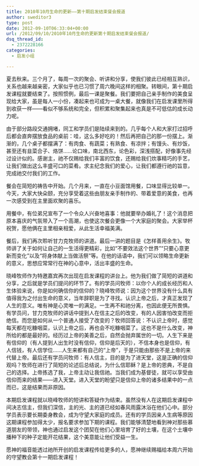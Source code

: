 ```yaml
---
title: 2010年10月生命的更新——第十期启发结束餐会报道
author: sweditor3
type: post
date: 2012-09-10T06:33:04+00:00
url: /2012/09/10/2010年10月生命的更新第十期启发结束餐会报道/
dsq_thread_id:
  - 2372228166
categories:
  - 启发小组

---
```

夏去秋来。三个月了，每周一次的聚会、听讲和分享，使我们彼此已经相互熟识，关系也越来越亲密，大家似乎也已习惯了周六晚间这样的相聚。转眼间，第十期启发课程就要结束了。按照惯例，最后一课是聚餐。我们要把自己亲手制作的美食呈现给大家，虽是每人一小份，凑起来也可成为一桌大餐，就像我们在启发课里所得到收获一样——看似不够系统和完全，但积累和聚集起来也真是不可低估的成长动力呢。
  
由于部分路段交通拥堵，同工和学员们是陆续来到的。几乎每个人和大家打过招呼后都会直奔摆放食品的桌前：哇，这么多好吃的！然后再把自己的那一份摆上。渐渐的，几个桌子都摆满了：有肉食、有蔬菜；有熟食、有凉拌；有馒头、有炒饭，甚至还有韭菜合子、烙饼……论口味，南北西东，论色彩，深浅搭配，好像事先经过设计似的。感谢主，祂不仅赐给我们丰富的饮食，还赐给我们炊事精巧的手艺，让我们做出这么丰盛可口的菜肴。求主纪念我们的爱心，让我们都遵行祂的旨意，完成祂交付我们的工作。

餐会在简短的祷告中开始。几个月来，一直在小豆面馆用餐，口味显得比较单一。今天，大家大快朵颐，充分享受着这些由朋友亲手制作的、带着爱意的美食，也再一次感受到在主里面欢聚的喜乐。
  
用餐中，有位弟兄宣布了一个令众人兴奋地喜事：他就要举办婚礼了！这个消息把原本喜庆的气氛带入了一个高潮，也使这次餐会更像一个大家庭的聚会。大家举杯祝贺，愿他俩在主里相亲相爱，从此生活幸福美满。
  
餐后，我们再次聆听甘力克牧师的讲道。最后一讲的题目是《怎样善用余生》。牧师讲了关于如何让自己的一生活得更精彩，比如“不要效法这个世界”“只要心意更新而变化”以及“将身体献上当做活祭”等。在他的话语中，我们可以领略生命更新的意义，思想应常常行在神的心意中，活出丰盛的生命。
  
晓峰牧师作为特邀嘉宾再次出现在启发课程的讲台上。他为我们做了简短的讲道和分享，之后就是学员们提问的环节了。有的学员问牧师：以你个人的成长经历和人生体验来说，你是如何确信你的信仰的？晓峰牧师说：因为这个世界没有什么具有值得我为之付出生命的意义，当年辞职是为了寻找。认识上帝之后，才真正发现了人生的意义。唯有神是心灵唯一的满足。一生再不和祂分离，也因此便无所畏惧。有学员问，甘力克牧师的讲话中提到人在信主之后的改变，有的人因害怕改变而拒绝信。而您是如何从一个普通人接受了改变的？牧师回答说：不认识上帝时，感觉每天都在吃糠咽菜，认识上帝之后，再也会不吃糠咽菜了。这也不是什么改变，神所给的都是最好的。经历过上帝的美善之后，自然会抛弃属世的一切。人生下来是有信仰的（有人提到人出生时没有信仰，信仰是后天的），不信本身也是信仰，有人信钱，有人信学位……人生来都有自己的“上帝”，于是只能由那些不是上帝的来代替上帝。最后还有学员问牧师：有人信主，目的是为了进天堂，这是正确的信仰观吗？牧师在进行了简短的论述后总结说，为什么信耶稣？是上帝的恩典，不是自己的选择。上帝拣选了我，上帝主动让我信祂。当我们成为基督徒，就可以享受由信仰而来的结果——进入天堂。进入天堂的盼望只是信仰上帝的诸多结果中的一点而已，这是结果而非原因。

本期启发课程就以晓峰牧师的短讲和答疑作为结束。虽然没有人在这期启发课程中间决志信主，但我们深信，主的光、主的道已经如春风雨露沐浴在他们心中。部分学员表示要长期委身教会，成为守望大家庭的成员。还有的学员因亲人生病等原因这期课程参加得太少，报名要求参加下期的课程。我们能够清楚地看到神对那些慕道朋友的带领，神也通过启发这个团契在他们心里培育了好的土壤，在这个土壤中播种下的种子定能开花结果，这个美意能让他们受益一生。
  
愿神的福音能透过祂所开创的启发课程传给更多的人，愿神继续赐福给本周六开始的守望教会第十一期启发课程！